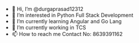 - 👋 Hi, I’m @durgaprasad12312
- 👀 I’m interested in Python Full Stack Development
- 🌱 I’m currently learning Angular and Go Lang
- 💞️ I’m currently working in TCS
- 📫 How to reach me Contact No: 8639391162

<!---
durgaprasad12312/durgaprasad12312 is a ✨ special ✨ repository because its `README.md` (this file) appears on your GitHub profile.
You can click the Preview link to take a look at your changes.
--->
